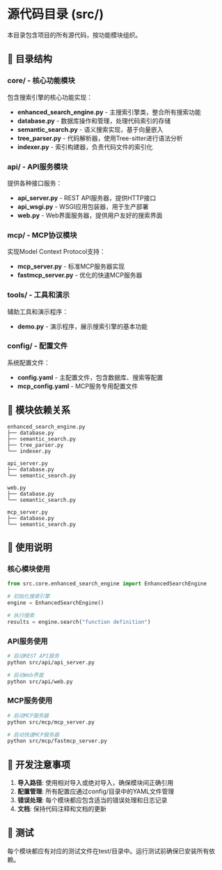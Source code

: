 # 源代码目录 (src/)

本目录包含项目的所有源代码，按功能模块组织。

## 📁 目录结构

### core/ - 核心功能模块
包含搜索引擎的核心功能实现：

- **enhanced_search_engine.py** - 主搜索引擎类，整合所有搜索功能
- **database.py** - 数据库操作和管理，处理代码索引的存储
- **semantic_search.py** - 语义搜索实现，基于向量嵌入
- **tree_parser.py** - 代码解析器，使用Tree-sitter进行语法分析
- **indexer.py** - 索引构建器，负责代码文件的索引化

### api/ - API服务模块
提供各种接口服务：

- **api_server.py** - REST API服务器，提供HTTP接口
- **api_wsgi.py** - WSGI应用包装器，用于生产部署
- **web.py** - Web界面服务器，提供用户友好的搜索界面

### mcp/ - MCP协议模块
实现Model Context Protocol支持：

- **mcp_server.py** - 标准MCP服务器实现
- **fastmcp_server.py** - 优化的快速MCP服务器

### tools/ - 工具和演示
辅助工具和演示程序：

- **demo.py** - 演示程序，展示搜索引擎的基本功能

### config/ - 配置文件
系统配置文件：

- **config.yaml** - 主配置文件，包含数据库、搜索等配置
- **mcp_config.yaml** - MCP服务专用配置文件

## 🔧 模块依赖关系

```
enhanced_search_engine.py
├── database.py
├── semantic_search.py
├── tree_parser.py
└── indexer.py

api_server.py
├── database.py
└── semantic_search.py

web.py
├── database.py
└── semantic_search.py

mcp_server.py
├── database.py
└── semantic_search.py
```

## 🚀 使用说明

### 核心模块使用
```python
from src.core.enhanced_search_engine import EnhancedSearchEngine

# 初始化搜索引擎
engine = EnhancedSearchEngine()

# 执行搜索
results = engine.search("function definition")
```

### API服务使用
```bash
# 启动REST API服务
python src/api/api_server.py

# 启动Web界面
python src/api/web.py
```

### MCP服务使用
```bash
# 启动MCP服务器
python src/mcp/mcp_server.py

# 启动快速MCP服务器
python src/mcp/fastmcp_server.py
```

## 📝 开发注意事项

1. **导入路径**: 使用相对导入或绝对导入，确保模块间正确引用
2. **配置管理**: 所有配置应通过config/目录中的YAML文件管理
3. **错误处理**: 每个模块都应包含适当的错误处理和日志记录
4. **文档**: 保持代码注释和文档的更新

## 🧪 测试

每个模块都应有对应的测试文件在test/目录中。运行测试前确保已安装所有依赖。